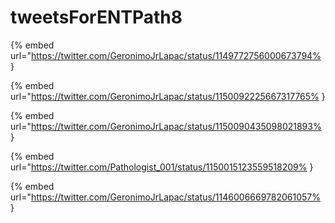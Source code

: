 # tweetsForENTPath8

{% embed url="https://twitter.com/GeronimoJrLapac/status/1149772756000673794% }

{% embed url="https://twitter.com/GeronimoJrLapac/status/1150092225667317765% }

{% embed url="https://twitter.com/GeronimoJrLapac/status/1150090435098021893% }

{% embed url="https://twitter.com/Pathologist_001/status/1150015123559518209% }

{% embed url="https://twitter.com/GeronimoJrLapac/status/1146006669782061057% }

